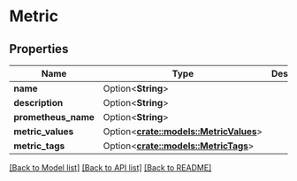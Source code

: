 # Metric

## Properties

Name | Type | Description | Notes
------------ | ------------- | ------------- | -------------
**name** | Option<**String**> |  | [optional]
**description** | Option<**String**> |  | [optional]
**prometheus_name** | Option<**String**> |  | [optional]
**metric_values** | Option<[**crate::models::MetricValues**](metricValues.md)> |  | [optional]
**metric_tags** | Option<[**crate::models::MetricTags**](metricTags.md)> |  | [optional]

[[Back to Model list]](../README.md#documentation-for-models) [[Back to API list]](../README.md#documentation-for-api-endpoints) [[Back to README]](../README.md)


